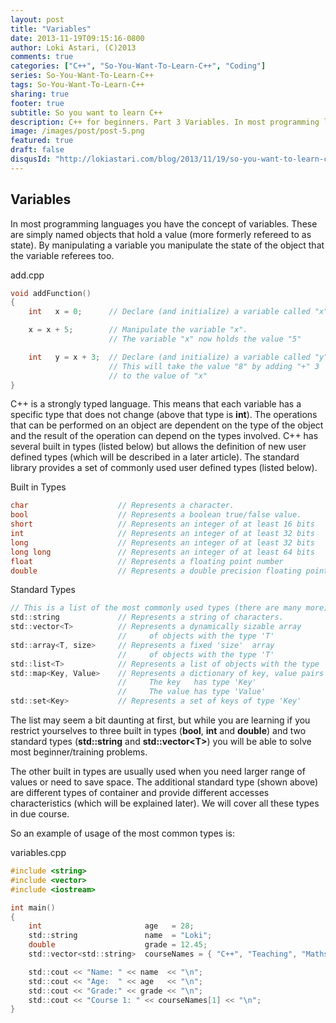 ```yaml
---
layout: post
title: "Variables"
date: 2013-11-19T09:15:16-0800
author: Loki Astari, (C)2013
comments: true
categories: ["C++", "So-You-Want-To-Learn-C++", "Coding"]
series: So-You-Want-To-Learn-C++
tags: So-You-Want-To-Learn-C++
sharing: true
footer: true
subtitle: So you want to learn C++
description: C++ for beginners. Part 3 Variables. In most programming languages you have the concept of variables. These are simply named objects that hold a value (more formerly refereed to as state). By manipulating a variable you manipulate the state of the object that the variable referees too.
image: /images/post/post-5.png
featured: true
draft: false
disqusId: "http://lokiastari.com/blog/2013/11/19/so-you-want-to-learn-c-plus-plus-part-3/"
---
```


## Variables

In most programming languages you have the concept of variables. These are simply named objects that hold a value (more formerly refereed to as state). By manipulating a variable you manipulate the state of the object that the variable referees too.

add.cpp
```c
void addFunction()
{
    int   x = 0;      // Declare (and initialize) a variable called "x"

    x = x + 5;        // Manipulate the variable "x".
                      // The variable "x" now holds the value "5"

    int   y = x + 3;  // Declare (and initialize) a variable called "y"
                      // This will take the value "8" by adding "+" 3
                      // to the value of "x"
}
```

C++ is a strongly typed language. This means that each variable has a specific type that does not change (above that type is **int**). The operations that can be performed on an object are dependent on the type of the object and the result of the operation can depend on the types involved. C++ has several built in types (listed below) but allows the definition of new user defined types (which will be described in a later article). The standard library provides a set of commonly used user defined types (listed below).

Built in Types
```c
char                    // Represents a character.
bool                    // Represents a boolean true/false value.
short                   // Represents an integer of at least 16 bits
int                     // Represents an integer of at least 32 bits
long                    // Represents an integer of at least 32 bits
long long               // Represents an integer of at least 64 bits
float                   // Represents a floating point number
double                  // Represents a double precision floating point number
```

Standard Types
```c
// This is a list of the most commonly used types (there are many more)
std::string             // Represents a string of characters.
std::vector<T>          // Represents a dynamically sizable array
                        //     of objects with the type 'T'
std::array<T, size>     // Represents a fixed 'size'  array
                        //     of objects with the type 'T'
std::list<T>            // Represents a list of objects with the type 'T'
std::map<Key, Value>    // Represents a dictionary of key, value pairs (index by key).
                        //     The key   has type 'Key'
                        //     The value has type 'Value'
std::set<Key>           // Represents a set of keys of type 'Key'
```

The list may seem a bit daunting at first, but while you are learning if you restrict yourselves to three built in types (**bool**, **int** and **double**) and two standard types (**std::string** and **std::vector&lt;T&gt;**) you will be able to solve most beginner/training problems.

The other built in types are usually used when you need larger range of values or need to save space. The additional standard type (shown above) are different types of container and provide different accesses characteristics (which will be explained later). We will cover all these types in due course.

So an example of usage of the most common types is:

variables.cpp
```c
#include <string>
#include <vector>
#include <iostream>

int main()
{
    int                       age   = 28;
    std::string               name  = "Loki";
    double                    grade = 12.45;
    std::vector<std::string>  courseNames = { "C++", "Teaching", "Maths", "Art", "Music"};

    std::cout << "Name: " << name  << "\n";
    std::cout << "Age:  " << age   << "\n";
    std::cout << "Grade:" << grade << "\n";
    std::cout << "Course 1: " << courseNames[1] << "\n";
}
```
